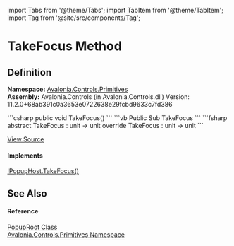 import Tabs from '@theme/Tabs'; 
import TabItem from '@theme/TabItem'; 
import Tag from '@site/src/components/Tag'; 

# TakeFocus Method




## Definition
**Namespace:** <a href="N_Avalonia_Controls_Primitives">Avalonia.Controls.Primitives</a>  
**Assembly:** Avalonia.Controls (in Avalonia.Controls.dll) Version: 11.2.0+68ab391c0a3653e0722638e29fcbd9633c7fd386

<Tabs groupId="api-code-preview">
<TabItem value="csharp" label="C#">
```csharp
public void TakeFocus()
```
</TabItem>
<TabItem value="vb" label="VB">
```vb
Public Sub TakeFocus
```
</TabItem>
<TabItem value="fsharp" label="F#">
```fsharp
abstract TakeFocus : unit -> unit 
override TakeFocus : unit -> unit 
```
</TabItem>
</Tabs>



<a href="https://github.com/AvaloniaUI/Avalonia/tree/master/srcAvalonia.Controls/Primitives/PopupRoot.cs#L159" title="View the source code">View Source</a>



#### Implements
<a href="M_Avalonia_Controls_Primitives_IPopupHost_TakeFocus">IPopupHost.TakeFocus()</a>  


## See Also


#### Reference
<a href="T_Avalonia_Controls_Primitives_PopupRoot">PopupRoot Class</a>  
<a href="N_Avalonia_Controls_Primitives">Avalonia.Controls.Primitives Namespace</a>  

